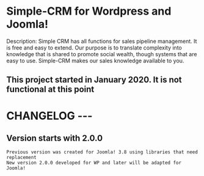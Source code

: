 # Simple-CRM for Wordpress and Joomla!

Description: Simple CRM has all functions for sales pipeline management. It is free and easy to extend. Our purpose is to translate complexity into knowledge that is shared to promote social wealth, though systems that are easy to use. Simple-CRM makes our sales knowledge available to you.

## This project started in January 2020. It is not functional at this point

# CHANGELOG ---
## Version starts with 2.0.0
	Previous version was created for Joomla! 3.8 using libraries that need replacement
	New version 2.0.0 developed for WP and later will be adapted for Joomla!
